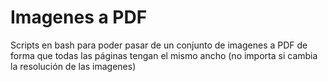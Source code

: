# Imagenes a PDF
Scripts en bash para poder pasar de un conjunto de imagenes a PDF de forma que todas las páginas tengan el mismo ancho (no importa si cambia la resolución de las imagenes)
